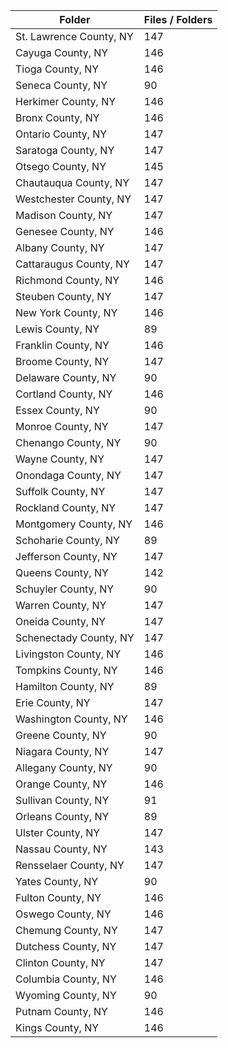 | Folder                  |   Files / Folders |
|-------------------------|-------------------|
| St. Lawrence County, NY |               147 |
| Cayuga County, NY       |               146 |
| Tioga County, NY        |               146 |
| Seneca County, NY       |                90 |
| Herkimer County, NY     |               146 |
| Bronx County, NY        |               146 |
| Ontario County, NY      |               147 |
| Saratoga County, NY     |               147 |
| Otsego County, NY       |               145 |
| Chautauqua County, NY   |               147 |
| Westchester County, NY  |               147 |
| Madison County, NY      |               147 |
| Genesee County, NY      |               146 |
| Albany County, NY       |               147 |
| Cattaraugus County, NY  |               147 |
| Richmond County, NY     |               146 |
| Steuben County, NY      |               147 |
| New York County, NY     |               146 |
| Lewis County, NY        |                89 |
| Franklin County, NY     |               146 |
| Broome County, NY       |               147 |
| Delaware County, NY     |                90 |
| Cortland County, NY     |               146 |
| Essex County, NY        |                90 |
| Monroe County, NY       |               147 |
| Chenango County, NY     |                90 |
| Wayne County, NY        |               147 |
| Onondaga County, NY     |               147 |
| Suffolk County, NY      |               147 |
| Rockland County, NY     |               147 |
| Montgomery County, NY   |               146 |
| Schoharie County, NY    |                89 |
| Jefferson County, NY    |               147 |
| Queens County, NY       |               142 |
| Schuyler County, NY     |                90 |
| Warren County, NY       |               147 |
| Oneida County, NY       |               147 |
| Schenectady County, NY  |               147 |
| Livingston County, NY   |               146 |
| Tompkins County, NY     |               146 |
| Hamilton County, NY     |                89 |
| Erie County, NY         |               147 |
| Washington County, NY   |               146 |
| Greene County, NY       |                90 |
| Niagara County, NY      |               147 |
| Allegany County, NY     |                90 |
| Orange County, NY       |               146 |
| Sullivan County, NY     |                91 |
| Orleans County, NY      |                89 |
| Ulster County, NY       |               147 |
| Nassau County, NY       |               143 |
| Rensselaer County, NY   |               147 |
| Yates County, NY        |                90 |
| Fulton County, NY       |               146 |
| Oswego County, NY       |               146 |
| Chemung County, NY      |               147 |
| Dutchess County, NY     |               147 |
| Clinton County, NY      |               147 |
| Columbia County, NY     |               146 |
| Wyoming County, NY      |                90 |
| Putnam County, NY       |               146 |
| Kings County, NY        |               146 |